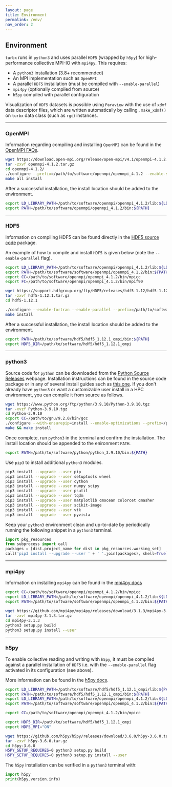 ```yaml
---
layout: page
title: Environment
permalink: /env/
nav_order: 2
---
```


## Environment

`turbx` runs in `python3` and uses parallel `HDF5` (wrapped by `h5py`) for high-performance collective MPI-IO with `mpi4py`. This requires:

- A `python3` installation (3.8+ recommended)
- An MPI implementation such as `OpenMPI`
- A parallel `HDF5` installation (must be compiled with `--enable-parallel`) 
- `mpi4py` (optionally compiled from source)
- `h5py` compiled with parallel configuration

Visualization of `HDF5` datasets is possible using `Paraview` with the use of `xdmf` data descriptor files, which are written automatically by calling `.make_xdmf()` on `turbx` data class (such as `rgd`) instances.

------------------------------------------------------------------------

### **OpenMPI**

Information regarding compiling and installing `OpenMPI` can be found in the [OpenMPI FAQs](https://www.open-mpi.org/faq/?category=building).

``` bash
wget https://download.open-mpi.org/release/open-mpi/v4.1/openmpi-4.1.2.tar.gz
tar -zxvf openmpi-4.1.2.tar.gz
cd openmpi-4.1.2/
./configure --prefix=/path/to/software/openmpi/openmpi_4.1.2 --enable-shared --enable-static --without-verbs
make all install
```

After a successful installation, the install location should be added to the environment.

``` bash
export LD_LIBRARY_PATH=/path/to/software/openmpi/openmpi_4.1.2/lib:${LD_LIBRARY_PATH}
export PATH=/path/to/software/openmpi/openmpi_4.1.2/bin:${PATH}
```

------------------------------------------------------------------------

### **HDF5**

Information on compiling HDF5 can be found directly in the [HDF5 source code](https://www.hdfgroup.org/downloads/hdf5/source-code/) package.

An example of how to compile and install `HDF5` is given below (note the `--enable-parallel` flag).

``` bash
export LD_LIBRARY_PATH=/path/to/software/openmpi/openmpi_4.1.2/lib:${LD_LIBRARY_PATH}
export PATH=/path/to/software/software/openmpi/openmpi_4.1.2/bin:${PATH}
export CC=/path/to/software/openmpi/openmpi_4.1.2/bin/mpicc
export FC=/path/to/software/openmpi/openmpi_4.1.2/bin/mpif90

wget https://support.hdfgroup.org/ftp/HDF5/releases/hdf5-1.12/hdf5-1.12.1/src/hdf5-1.12.1.tar.gz
tar -zxvf hdf5-1.12.1.tar.gz
cd hdf5-1.12.1

./configure --enable-fortran --enable-parallel --prefix=/path/to/software/hdf5/hdf5_1.12.1_ompi4.1.2
make install
```

After a successful installation, the install location should be added to the environment.

``` bash
export PATH=/path/to/software/hdf5/hdf5_1.12.1_ompi/bin:${PATH}
export HDF5_DIR=/path/to/software/hdf5/hdf5_1.12.1_ompi
```

------------------------------------------------------------------------

### **python3**

Source code for `python` can be downloaded from the [Python Source Releases](https://www.python.org/downloads/source/) webpage. Installation instructions can be found in the source code package or in any of several install guides such as [this one](https://realpython.com/installing-python/). If you don't already have `python3` or want a customizable user install in a HPC environment, you can compile it from source as follows.

``` bash
wget https://www.python.org/ftp/python/3.9.10/Python-3.9.10.tgz
tar -xvzf Python-3.9.10.tgz
cd Python-3.9.10
export CC=/path/to/gnu/9.2.0/bin/gcc
./configure --with-ensurepip=install --enable-optimizations --prefix=/path/to/software/python/python_3.9.10
make && make install
```

Once complete, run `python3` in the terminal and confirm the installation. The install location should be appended to the enironment `PATH`.

``` bash
export PATH=/path/to/software/python/python_3.9.10/bin:${PATH}
```

Use `pip3` to install additional `python3` modules.

``` bash
pip3 install --upgrade --user pip
pip3 install --upgrade --user setuptools wheel
pip3 install --upgrade --user cython
pip3 install --upgrade --user numpy scipy
pip3 install --upgrade --user psutil
pip3 install --upgrade --user tqdm
pip3 install --upgrade --user matplotlib cmocean colorcet cmasher
pip3 install --upgrade --user scikit-image
pip3 install --upgrade --user vtk
pip3 install --upgrade --user pyvista
```

Keep your `python3` environment clean and up-to-date by periodically running the following snippet in a `python3` terminal.

``` python
import pkg_resources
from subprocess import call
packages = [dist.project_name for dist in pkg_resources.working_set]
call('pip3 install --upgrade --user ' + ' '.join(packages), shell=True)
```

------------------------------------------------------------------------

### **mpi4py**

Information on installing `mpi4py` can be found in the [mpi4py docs](https://mpi4py.readthedocs.io/en/stable/appendix.html#building-mpi)

``` bash
export CC=/path/to/software/openmpi/openmpi_4.1.2/bin/mpicc
export LD_LIBRARY_PATH=/path/to/software/openmpi/openmpi_4.1.2/lib:${LD_LIBRARY_PATH}
export PATH=/path/to/software/software/openmpi/openmpi_4.1.2/bin:${PATH}

wget https://github.com/mpi4py/mpi4py/releases/download/3.1.3/mpi4py-3.1.3.tar.gz
tar -zxvf mpi4py-3.1.3.tar.gz
cd mpi4py-3.1.3
python3 setup.py build
python3 setup.py install --user
```

------------------------------------------------------------------------

### **h5py**

To enable collective reading and writing with `h5py`, it must be compiled against a parallel installation of `HDF5` i.e. with the `--enable-parallel` flag activated in its configuration (see above).

More information can be found in the [h5py docs](https://docs.h5py.org/en/latest/build.html).

``` bash
export LD_LIBRARY_PATH=/path/to/software/hdf5/hdf5_1.12.1_ompi/lib:${PATH}
export PATH=/path/to/software/hdf5/hdf5_1.12.1_ompi/bin:${PATH}
export LD_LIBRARY_PATH=/path/to/software/openmpi/openmpi_4.1.2/lib:${LD_LIBRARY_PATH}
export PATH=/path/to/software/software/openmpi/openmpi_4.1.2/bin:${PATH}

export CC=/path/to/software/openmpi/openmpi_4.1.2/bin/mpicc

export HDF5_DIR=/path/to/software/hdf5/hdf5_1.12.1_ompi
export HDF5_MPI="ON"

wget https://github.com/h5py/h5py/releases/download/3.6.0/h5py-3.6.0.tar.gz
tar -zxvf h5py-3.6.0.tar.gz
cd h5py-3.6.0
H5PY_SETUP_REQUIRES=0 python3 setup.py build
H5PY_SETUP_REQUIRES=0 python3 setup.py install --user
```

The `h5py` installation can be verified in a `python3` terminal with:

``` python
import h5py
print(h5py.version.info)
```
